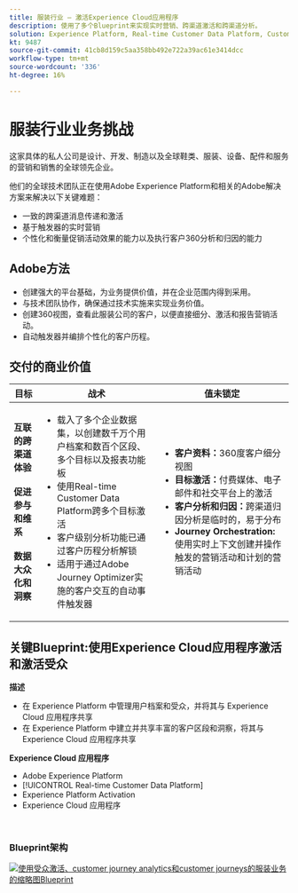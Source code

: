 ```yaml
---
title: 服装行业 — 激活Experience Cloud应用程序
description: 使用了多个Blueprint来实现实时营销、跨渠道激活和跨渠道分析。
solution: Experience Platform, Real-time Customer Data Platform, Customer Journey Analytics, Journey Orchestration
kt: 9487
source-git-commit: 41cb8d159c5aa358bb492e722a39ac61e3414dcc
workflow-type: tm+mt
source-wordcount: '336'
ht-degree: 16%

---
```



# 服装行业业务挑战

这家具体的私人公司是设计、开发、制造以及全球鞋类、服装、设备、配件和服务的营销和销售的全球领先企业。

他们的全球技术团队正在使用Adobe Experience Platform和相关的Adobe解决方案来解决以下关键难题：

* 一致的跨渠道消息传递和激活
* 基于触发器的实时营销
* 个性化和衡量促销活动效果的能力以及执行客户360分析和归因的能力

## Adobe方法

* 创建强大的平台基础，为业务提供价值，并在企业范围内得到采用。
* 与技术团队协作，确保通过技术实施来实现业务价值。
* 创建360视图，查看此服装公司的客户，以便直接细分、激活和报告营销活动。
* 自动触发器并编排个性化的客户历程。

## 交付的商业价值

| 目标 | 战术 | 值未锁定 |
|---|---|---|
| **互联的跨渠道体验&#x200B;**<br></br>**促进参与和维系&#x200B;**<br></br>**数据大众化和洞察**</ul> | <ul><li>载入了多个企业数据集，以创建数千万个用户档案和数百个区段、多个目标以及报表功能板</li><li>使用Real-time Customer Data Platform跨多个目标激活</li><li>客户级别分析功能已通过客户历程分析解锁</li><li>适用于通过Adobe Journey Optimizer实施的客户交互的自动事件触发器</li></ul> | <ul><li><strong> 客户资料：</strong>360度客户细分视图</li><li><strong>目标激活：</strong>付费媒体、电子邮件和社交平台上的激活</li><li><strong>客户分析和归因：</strong>跨渠道归因分析是临时的，易于分布<li><strong>Journey Orchestration:</strong> 使用实时上下文创建并操作触发的营销活动和计划的营销活动</li></ul> |

## 关键Blueprint:使用Experience Cloud应用程序激活和激活受众

<strong>描述</strong>
<ul><li>在 Experience Platform 中管理用户档案和受众，并将其与 Experience Cloud 应用程序共享</li><li>在 Experience Platform 中建立并共享丰富的客户区段和洞察，将其与 Experience Cloud 应用程序共享</li></ul>

<strong>Experience Cloud 应用程序</strong>
<ul><li>Adobe Experience Platform    </li><li>[!UICONTROL Real-time Customer Data Platform]</li><li>Experience Platform Activation</li><li>Experience Cloud 应用程序</li></ul> 
<br>

### Blueprint架构

<a href="https://experienceleague.adobe.com/docs/blueprints-learn/architecture/audience-activation/platform-and-applications.html?lang=zh-Hans"><img alt="使用受众激活、customer journey analytics和customer journeys的服装业务的缩略图Blueprint" src="https://experienceleague.adobe.com/docs/blueprints-learn/assets/aep+apps_vertical.svg?lang=en"/></a>




